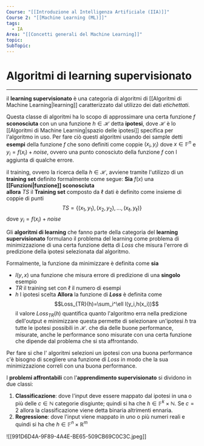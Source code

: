 ```yaml
---
Course: "[[Introduzione al Intelligenza Artificiale (IIA)]]"
Course 2: "[[Machine Learning (ML)]]"
tags:
  - IA
Area: "[[Concetti generali del Machine Learning]]"
topic: 
SubTopic: 
---
```

# Algoritmi di learning supervisionato
---
il __learning supervisionato__ è una categoria di algoritmi di [[Algoritmi di Machine Learning|learning]] caratterizzato dal utilizzo dei dati _etichettati_.

Questa classe di algoritmi ha lo scopo di approssimare una certa funzione $f$ __sconosciuta__ con un una funzione $h \in \mathcal{H}$ detta __ipotesi__, dove $\mathcal{H}$ è lo [[Algoritmi di Machine Learning|spazio delle ipotesi]] specifica per l'algoritmo in uso. Per fare ciò questi algoritmi usando dei sample detti __esempi__ della funzione $f$ che sono definiti come coppie $(x_i,y_i)$ dove $x \in \mathbb{F}^n$ e $y_i = f(x_i)+noise$, ovvero una punto conosciuto della funzione $f$ con l aggiunta di qualche errore.
 
il training, ovvero la ricerca della $h \in \mathcal{H}$,  avviene tramite l'utilizzo di un __training set__ definito formalmente come segue:
__Sia__  $f(x)$ una __[[Funzioni|funzione]] sconosciuta__  
__allora__ $TS$  il __Training set__ composto da $\ell$ dati è definito come insieme di coppie di punti $$TS=\{(x_1,y_1),(x_2,y_2),\dots,(x_\ell ,y_\ell)\}$$ dove $y_i = f(x_i)+noise$



Gli __algoritmi di learning__ che fanno parte della categoria del __learning supervisionato__ formulano il problema del learning come problema di minimizzazione di una certa funzione detta di $Loss$ che misura l'errore di predizione della ipotesi selezionata dal algoritmo.     

Formalmente, la funzione da minimizzare è definita come
__sia__
- $l(y,x)$ una funzione che misura errore di predizione di una __singolo__ esempio
- $TR$  il training set con $\ell$ il numero di esempi
- $h$ l ipotesi scelta 
__Allora__ la funzione di __$Loss$__ è definita come $$Loss_{TR}(h)=\sum_i^\ell l(y_i,h(x_i))$$il valore $Loss_{TR}(h)$ quantifica quanto l'algoritmo erra nella predizione dell'output e minimizzare questa  permette di selezionare un'ipotesi $h$ tra tutte le ipotesi possibili in $\mathcal{H}$. che dia delle buone performance, misurate, anche le performance sono misurate con una certa funzione che dipende dal problema che si sta affrontando.

Per fare si che l' algoritmi selezioni un ipotesi con una buona performance c'è bisogno di scegliere una funzione di $Loss$  in modo che la sua minimizzazione correli con una buona performance.



I __problemi affrontabili__ con l'__apprendimento supervisionato__ si dividono in due classi:  
1. __Classificazione__: dove l'input deve essere mappato dal ipotesi in una o più delle $c \in \mathbb{N}$ categorie disgiunte; quindi si ha che $h \in \mathbb{F}^k\times \mathbb{N}$. Se $c=2$ allora la classificazione viene detta binaria altrimenti ennaria.  
2. __Regressione__: dove l'input viene mappato in uno o più numeri reali e quindi si ha che $h \in \mathbb{F}^n\times \mathbb{R}^m$
	 
![[991D6D4A-9F89-4A4E-BE65-509CB69C0C3C.jpeg]]


